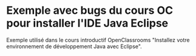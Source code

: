 # Exemple avec bugs du cours OC pour installer l'IDE Java Eclipse

Exemple utilisé dans le cours introductif OpenClassrooms "Installez votre environnement de développement Java avec Eclipse".
